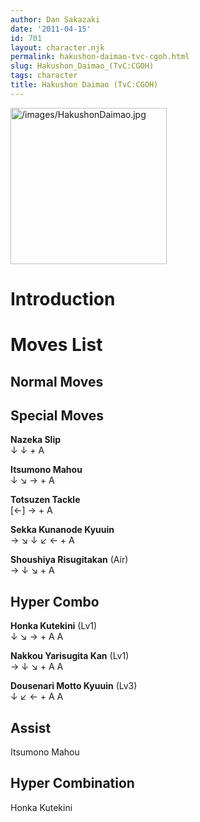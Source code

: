 ```yaml
---
author: Dan Sakazaki
date: '2011-04-15'
id: 701
layout: character.njk
permalink: hakushon-daimao-tvc-cgoh.html
slug: Hakushon_Daimao_(TvC:CGOH)
tags: character
title: Hakushon Daimao (TvC:CGOH)
---
```


<img src="/images/HakushonDaimao.jpg" title="/images/HakushonDaimao.jpg"
width="250" alt="/images/HakushonDaimao.jpg" />  

# Introduction

# Moves List

## Normal Moves

## Special Moves

**Nazeka Slip**  
↓ ↓ + A

**Itsumono Mahou**  
↓ ↘ → + A

**Totsuzen Tackle**  
\[←\] → + A

**Sekka Kunanode Kyuuin**  
→ ↘ ↓ ↙ ← + A

**Shoushiya Risugitakan** (Air)  
→ ↓ ↘ + A

## Hyper Combo

**Honka Kutekini** (Lv1)  
↓ ↘ → + A A

**Nakkou Yarisugita Kan** (Lv1)  
→ ↓ ↘ + A A

**Dousenari Motto Kyuuin** (Lv3)  
↓ ↙ ← + A A

## Assist

Itsumono Mahou

## Hyper Combination

Honka Kutekini